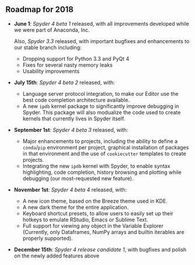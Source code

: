 ## Roadmap for 2018

* **June 1**: *Spyder 4 beta 1* released, with all improvements developed while we were part of Anaconda, Inc.
    
  Also, *Spyder 3.3* released, with important bugfixes and enhancements to our stable branch including: 

  - Dropping support for Python 3.3 and PyQt 4
  - Fixes for several nasty memory leaks
  - Usability improvements

* **July 15th**: *Spyder 4 beta 2* released, with:
    - Language server protocol integration, to make our Editor use the best code completion architecture available.
    - A new ``ipdb`` kernel package to significantly improve debugging in Spyder. This package will also modualize the code used to create kernels that currently lives in Spyder itself.

* **September 1st**: *Spyder 4 beta 3* released, with:
    - Major enhancements to projects, including the ability to define a ``conda``/``pip`` environment per project, graphical installation of packages in that environment and the use of ``cookiecutter`` templates to create projects.
    - Integrating the new ``ipdb`` kernel with Spyder, to enable syntax highlighting, code completion, history browsing and plotting while debugging (our most-requested new feature).

* **November 1st**: *Spyder 4 beta 4* released, with:
    - A new icon theme, based on the Breeze theme used in KDE.
    - A new dark theme for the entire application.
    - Keyboard shortcut presets, to allow users to easily set up their hotkeys to emulate RStudio, Emacs or Sublime Text.
    - Full support for viewing any object in the Variable Explorer (Currently, only Dataframes, NumPy arrays and builtin iterables are properly supported).

* **December 15th**: *Spyder 4 release candidate 1*, with bugfixes and polish on the newly added features above